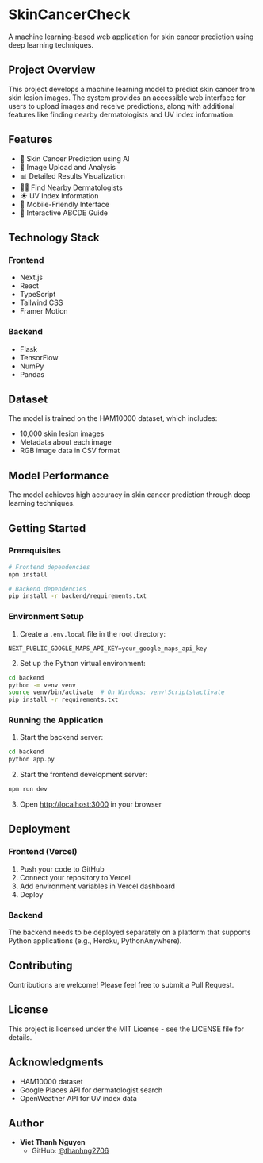 # SkinCancerCheck

A machine learning-based web application for skin cancer prediction using deep learning techniques.

## Project Overview

This project develops a machine learning model to predict skin cancer from skin lesion images. The system provides an accessible web interface for users to upload images and receive predictions, along with additional features like finding nearby dermatologists and UV index information.

## Features

- 🏥 Skin Cancer Prediction using AI
- 📸 Image Upload and Analysis
- 📊 Detailed Results Visualization
- 👨‍⚕️ Find Nearby Dermatologists
- ☀️ UV Index Information
- 📱 Mobile-Friendly Interface
- 🎯 Interactive ABCDE Guide

## Technology Stack

### Frontend
- Next.js
- React
- TypeScript
- Tailwind CSS
- Framer Motion

### Backend
- Flask
- TensorFlow
- NumPy
- Pandas

## Dataset

The model is trained on the HAM10000 dataset, which includes:
- 10,000 skin lesion images
- Metadata about each image
- RGB image data in CSV format

## Model Performance

The model achieves high accuracy in skin cancer prediction through deep learning techniques.

## Getting Started

### Prerequisites

```bash
# Frontend dependencies
npm install

# Backend dependencies
pip install -r backend/requirements.txt
```

### Environment Setup

1. Create a `.env.local` file in the root directory:
```
NEXT_PUBLIC_GOOGLE_MAPS_API_KEY=your_google_maps_api_key
```

2. Set up the Python virtual environment:
```bash
cd backend
python -m venv venv
source venv/bin/activate  # On Windows: venv\Scripts\activate
pip install -r requirements.txt
```

### Running the Application

1. Start the backend server:
```bash
cd backend
python app.py
```

2. Start the frontend development server:
```bash
npm run dev
```

3. Open [http://localhost:3000](http://localhost:3000) in your browser

## Deployment

### Frontend (Vercel)
1. Push your code to GitHub
2. Connect your repository to Vercel
3. Add environment variables in Vercel dashboard
4. Deploy

### Backend
The backend needs to be deployed separately on a platform that supports Python applications (e.g., Heroku, PythonAnywhere).

## Contributing

Contributions are welcome! Please feel free to submit a Pull Request.

## License

This project is licensed under the MIT License - see the LICENSE file for details.

## Acknowledgments

- HAM10000 dataset
- Google Places API for dermatologist search
- OpenWeather API for UV index data

## Author

- **Viet Thanh Nguyen**
  - GitHub: [@thanhng2706](https://github.com/thanhng2706)
